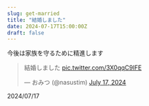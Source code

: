 ```yaml
---
slug: get-married
title: "結婚しました"
date: 2024-07-17T15:00:00Z
draft: false
---
```


今後は家族を守るために精進します

<blockquote class="twitter-tweet"><p lang="ja" dir="ltr">結婚しました <a href="https://t.co/3X0qqC9lFE">pic.twitter.com/3X0qqC9lFE</a></p>&mdash; おみつ (@nasustim) <a href="https://twitter.com/nasustim/status/1813395167849955470?ref_src=twsrc%5Etfw">July 17, 2024</a></blockquote> <script async src="https://platform.twitter.com/widgets.js" charset="utf-8"></script>

2024/07/17
